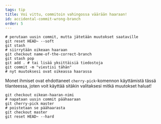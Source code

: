 ```yaml
---
tags: tip
title: Voi vittu, commitoin vahingossa väärään haaraan!
id: accidental-commit-wrong-branch
order: 5
---
```


```git
# perutaan uusin commit, mutta jätetään muutokset saataville
git reset HEAD~ --soft
git stash
# siirrytään oikeaan haaraan
git checkout name-of-the-correct-branch
git stash pop
git add . # tai lisää yksittäisiä tiedostoja
git commit -m "viestisi tähän"
# nyt muutoksesi ovat oikeassa haarassa
```

Monet ihmiset ovat ehdottaneet `cherry-pick`-komennon käyttämistä tässä tilanteessa, joten voit käyttää sitäkin valitaksesi mitkä muutokset haluat!

```git
git checkout oikean-haaran-nimi
# napataan uusin commit päähaaraan
git cherry-pick master
# poistetaan se päähaarasta
git checkout master
git reset HEAD~ --hard
```
